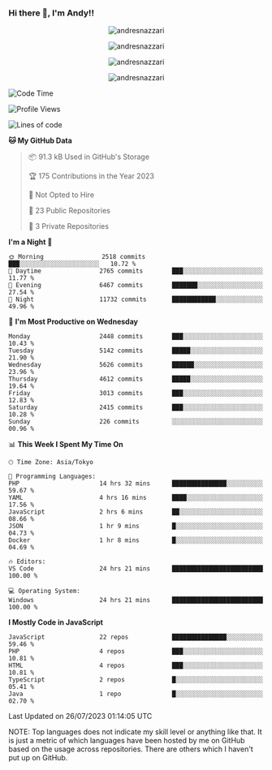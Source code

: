### Hi there 👋, I'm Andy!!

<p align="center" >
  <img src="https://github-profile-trophy.vercel.app/?username=AndresNazzari&theme=dracula&column=-1" alt="andresnazzari"/>
</p>

<p align="center">
  <img  src="https://github-readme-stats.vercel.app/api?username=AndresNazzari&count_private=true&show_icons=true&theme=dracula" alt="andresnazzari"/>
</p>
<p align="center">
  <img  src="https://github-readme-stats.vercel.app/api/top-langs/?username=AndresNazzari&layout=compact" alt="andresnazzari"/>
</p>
<p align="center" >
  <img src="https://github-readme-stats.vercel.app/api/wakatime?username=AndresNazzari" alt="andresnazzari"/>
</p>

<!--START_SECTION:waka-->
![Code Time](http://img.shields.io/badge/Code%20Time-699%20hrs%2014%20mins-blue)

![Profile Views](http://img.shields.io/badge/Profile%20Views-2-blue)

![Lines of code](https://img.shields.io/badge/From%20Hello%20World%20I%27ve%20Written-6.8%20million%20lines%20of%20code-blue)

**🐱 My GitHub Data** 

> 📦 91.3 kB Used in GitHub's Storage 
 > 
> 🏆 175 Contributions in the Year 2023
 > 
> 🚫 Not Opted to Hire
 > 
> 📜 23 Public Repositories 
 > 
> 🔑 3 Private Repositories 
 > 
**I'm a Night 🦉** 

```text
🌞 Morning                2518 commits        ███░░░░░░░░░░░░░░░░░░░░░░   10.72 % 
🌆 Daytime                2765 commits        ███░░░░░░░░░░░░░░░░░░░░░░   11.77 % 
🌃 Evening                6467 commits        ███████░░░░░░░░░░░░░░░░░░   27.54 % 
🌙 Night                  11732 commits       ████████████░░░░░░░░░░░░░   49.96 % 
```
📅 **I'm Most Productive on Wednesday** 

```text
Monday                   2448 commits        ███░░░░░░░░░░░░░░░░░░░░░░   10.43 % 
Tuesday                  5142 commits        █████░░░░░░░░░░░░░░░░░░░░   21.90 % 
Wednesday                5626 commits        ██████░░░░░░░░░░░░░░░░░░░   23.96 % 
Thursday                 4612 commits        █████░░░░░░░░░░░░░░░░░░░░   19.64 % 
Friday                   3013 commits        ███░░░░░░░░░░░░░░░░░░░░░░   12.83 % 
Saturday                 2415 commits        ███░░░░░░░░░░░░░░░░░░░░░░   10.28 % 
Sunday                   226 commits         ░░░░░░░░░░░░░░░░░░░░░░░░░   00.96 % 
```


📊 **This Week I Spent My Time On** 

```text
🕑︎ Time Zone: Asia/Tokyo

💬 Programming Languages: 
PHP                      14 hrs 32 mins      ███████████████░░░░░░░░░░   59.67 % 
YAML                     4 hrs 16 mins       ████░░░░░░░░░░░░░░░░░░░░░   17.56 % 
JavaScript               2 hrs 6 mins        ██░░░░░░░░░░░░░░░░░░░░░░░   08.66 % 
JSON                     1 hr 9 mins         █░░░░░░░░░░░░░░░░░░░░░░░░   04.73 % 
Docker                   1 hr 8 mins         █░░░░░░░░░░░░░░░░░░░░░░░░   04.69 % 

🔥 Editors: 
VS Code                  24 hrs 21 mins      █████████████████████████   100.00 % 

💻 Operating System: 
Windows                  24 hrs 21 mins      █████████████████████████   100.00 % 
```

**I Mostly Code in JavaScript** 

```text
JavaScript               22 repos            ███████████████░░░░░░░░░░   59.46 % 
PHP                      4 repos             ███░░░░░░░░░░░░░░░░░░░░░░   10.81 % 
HTML                     4 repos             ███░░░░░░░░░░░░░░░░░░░░░░   10.81 % 
TypeScript               2 repos             █░░░░░░░░░░░░░░░░░░░░░░░░   05.41 % 
Java                     1 repo              █░░░░░░░░░░░░░░░░░░░░░░░░   02.70 % 
```




 Last Updated on 26/07/2023 01:14:05 UTC
<!--END_SECTION:waka-->

NOTE: Top languages does not indicate my skill level or anything like that. It is just a metric of which languages have been hosted by me on GitHub based on the usage across repositories. There are others which I haven't put up on GitHub.

<!-- Here are some ideas to get you started:

-   🔭 I’m currently working on ...
-   🌱 I’m currently learning ...
-   👯 I’m looking to collaborate on ...
-   🤔 I’m looking for help with ...
-   💬 Ask me about ...
-   📫 How to reach me: ...
-   😄 Pronouns: ...
-   ⚡ Fun fact: ... -->
